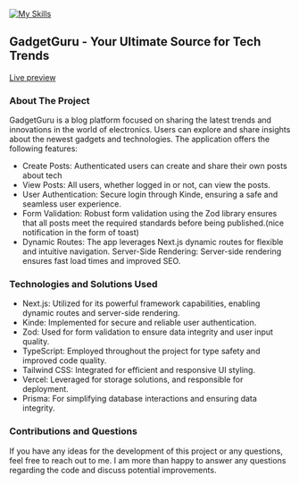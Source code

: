 [![My Skills](https://skillicons.dev/icons?i=next,prisma,tailwind,react)](https://skillicons.dev)
## GadgetGuru - Your Ultimate Source for Tech Trends
[Live preview](<https://gadget-guru-rho.vercel.app>)
### About The Project
GadgetGuru is a blog platform focused on sharing the latest trends and innovations in the world of electronics. Users can explore and share insights about the newest gadgets and technologies. The application offers the following features:

- Create Posts: Authenticated users can create and share their own posts about tech 
- View Posts: All users, whether logged in or not, can view the posts.
- User Authentication: Secure login through Kinde, ensuring a safe and seamless user experience.
- Form Validation: Robust form validation using the Zod library ensures that all posts meet the required standards before being published.(nice notification in the form of toast)
- Dynamic Routes: The app leverages Next.js dynamic routes for flexible and intuitive navigation.
Server-Side Rendering: Server-side rendering ensures fast load times and improved SEO.

### Technologies and Solutions Used
- Next.js: Utilized for its powerful framework capabilities, enabling dynamic routes and server-side rendering.
- Kinde: Implemented for secure and reliable user authentication.
- Zod: Used for form validation to ensure data integrity and user input quality.
- TypeScript: Employed throughout the project for type safety and improved code quality.
- Tailwind CSS: Integrated for efficient and responsive UI styling.
- Vercel: Leveraged for storage solutions, and responsible for deployment.
- Prisma: For simplifying database interactions and ensuring data integrity.

### Contributions and Questions
If you have any ideas for the development of this project or any questions, feel free to reach out to me. I am more than happy to answer any questions regarding the code and discuss potential improvements.

